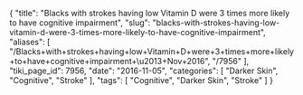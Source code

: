 {
    "title": "Blacks with strokes having low Vitamin D were 3 times more likely to have cognitive impairment",
    "slug": "blacks-with-strokes-having-low-vitamin-d-were-3-times-more-likely-to-have-cognitive-impairment",
    "aliases": [
        "/Blacks+with+strokes+having+low+Vitamin+D+were+3+times+more+likely+to+have+cognitive+impairment+\u2013+Nov+2016",
        "/7956"
    ],
    "tiki_page_id": 7956,
    "date": "2016-11-05",
    "categories": [
        "Darker Skin",
        "Cognitive",
        "Stroke"
    ],
    "tags": [
        "Cognitive",
        "Darker Skin",
        "Stroke"
    ]
}